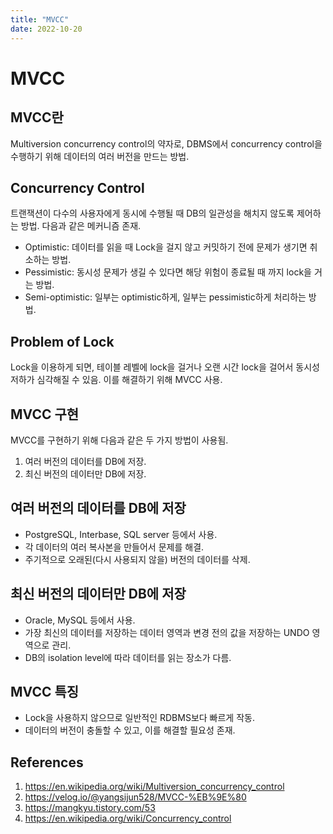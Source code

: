 ```yaml
---
title: "MVCC"
date: 2022-10-20
---
```


# MVCC

## MVCC란

Multiversion concurrency control의 약자로, DBMS에서 concurrency control을 수행하기 위해 데이터의 여러 버전을 만드는 방법.

## Concurrency Control

트랜잭션이 다수의 사용자에게 동시에 수행될 때 DB의 일관성을 해치지 않도록 제어하는 방법. 다음과 같은 메커니즘 존재.

- Optimistic: 데이터를 읽을 때 Lock을 걸지 않고 커밋하기 전에 문제가 생기면 취소하는 방법.
- Pessimistic: 동시성 문제가 생길 수 있다면 해당 위험이 종료될 때 까지 lock을 거는 방법.
- Semi-optimistic: 일부는 optimistic하게, 일부는 pessimistic하게 처리하는 방법.

## Problem of Lock

Lock을 이용하게 되면, 테이블 레벨에 lock을 걸거나 오랜 시간 lock을 걸어서 동시성 저하가 심각해질 수 있음. 이를 해결하기 위해 MVCC 사용.

## MVCC 구현

MVCC를 구현하기 위해 다음과 같은 두 가지 방법이 사용됨.

1. 여러 버전의 데이터를 DB에 저장.
2. 최신 버전의 데이터만 DB에 저장.

## 여러 버전의 데이터를 DB에 저장

- PostgreSQL, Interbase, SQL server 등에서 사용.
- 각 데이터의 여러 복사본을 만들어서 문제를 해결.
- 주기적으로 오래된(다시 사용되지 않을) 버전의 데이터를 삭제.

## 최신 버전의 데이터만 DB에 저장

- Oracle, MySQL 등에서 사용.
- 가장 최신의 데이터를 저장하는 데이터 영역과 변경 전의 값을 저장하는 UNDO 영역으로 관리.
- DB의 isolation level에 따라 데이터를 읽는 장소가 다름.

## MVCC 특징

- Lock을 사용하지 않으므로 일반적인 RDBMS보다 빠르게 작동.
- 데이터의 버전이 충돌할 수 있고, 이를 해결할 필요성 존재.

## References

1. https://en.wikipedia.org/wiki/Multiversion_concurrency_control
2. https://velog.io/@yangsijun528/MVCC-%EB%9E%80
3. https://mangkyu.tistory.com/53
4. https://en.wikipedia.org/wiki/Concurrency_control
